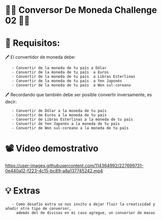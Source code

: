 # 🧑‍💻 Conversor De Moneda Challenge 02 🧑‍💻

# 📃 Requisitos:

🖊️ El convertidor de moneda debe:

       - Convertir de la moneda de tu país a Dólar
       - Convertir de la moneda de tu país  a Euros
       - Convertir de la moneda de tu país  a Libras Esterlinas
       - Convertir de la moneda de tu país  a Yen Japonés
       - Convertir de la moneda de tu país  a Won sul-coreano
       
🖊️ Recordando que también debe ser posible convertir inversamente, es decir:

       - Convertir de Dólar a la moneda de tu país
       - Convertir de Euros a la moneda de tu país
       - Convertir de Libras Esterlinas a la moneda de tu país
       - Convertir de Yen Japonés a la moneda de tu país
       - Convertir de Won sul-coreano a la moneda de tu país

# 📽️ Video demostrativo
https://user-images.githubusercontent.com/114364992/227699731-0e440a12-f223-4c15-bc89-a8a137745242.mp4

# 💡 Extras
       - Como desafío extra se nos invito a dejar fluir la creatividad y añadir otro tipo de conversor, 
         además del de divisas en mi caso agregue, un conversor de masas
